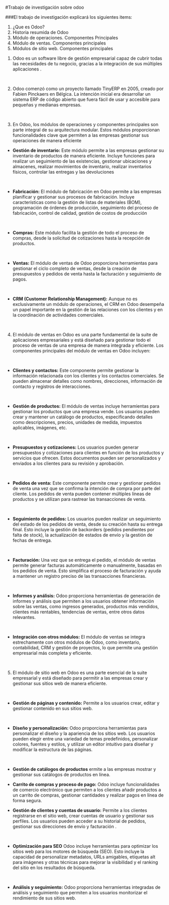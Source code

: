 #Trabajo de investigación sobre odoo


###El trabajo de investigación explicará los siguientes items:

<ol>
    <li>¿Que es Odoo?</li>
    <li>Historia resumida de Odoo</li>
    <li>Módulo de operaciones. Componentes Principales</li>
    <li>Módulo de ventas. Componentes principales</li>
    <li>Módulos de sitio web. Componentes principales</li>
</ol>

1) Odoo es  un  software libre de gestión empresarial capaz de cubrir todas las necesidades de tu negocio, gracias a la integración de sus múltiples aplicaciones .
<br>

2) Odoo comenzó como un proyecto llamado TinyERP en 2005, creado por Fabien Pinckaers en Bélgica. La intención inicial era desarrollar un sistema ERP  de código abierto que fuera fácil de usar y accesible para pequeñas y medianas empresas.
<br>

3) En Odoo, los módulos de operaciones y componentes principales son parte integral de su arquitectura modular. Estos módulos proporcionan funcionalidades clave que permiten a las empresas gestionar sus operaciones de manera eficiente <br>

- **Gestión de inventario:** Este módulo permite a las empresas gestionar su inventario de productos de manera eficiente. Incluye funciones para realizar un seguimiento de las existencias, gestionar ubicaciones y almacenes, realizar movimientos de inventario, realizar inventarios físicos, controlar las entregas y las devoluciones 
 <br>

- **Fabricación:** El módulo de fabricación en Odoo permite a las empresas planificar y gestionar sus procesos de fabricación. Incluye características como la gestión de listas de materiales (BOM), programación de órdenes de producción, seguimiento del proceso de fabricación, control de calidad, gestión de costos de producción
<br>

 - **Compras:** Este módulo facilita la gestión de todo el proceso de compras, desde la solicitud de cotizaciones hasta la recepción de productos.
<br>

- **Ventas:** El módulo de ventas de Odoo proporciona herramientas para gestionar el ciclo completo de ventas, desde la creación de presupuestos y pedidos de venta hasta la facturación y seguimiento    de  pagos.
<br>

- **CRM (Customer Relationship Management):** Aunque no es exclusivamente un módulo de operaciones, el CRM en Odoo desempeña un papel importante en la gestión de las relaciones con los clientes y en la coordinación de actividades comerciales.
<br>

4) El módulo de ventas en Odoo es una parte fundamental de la suite de aplicaciones empresariales y está diseñado para gestionar todo el proceso de ventas de una empresa de manera integrada y eficiente. Los componentes principales del módulo de ventas en Odoo incluyen: 
<br>

- **Clientes y contactos:** Este componente permite gestionar la información relacionada con los clientes y los contactos comerciales. Se pueden almacenar detalles como nombres, direcciones, información de contacto y registros de interacciones.
<br>

- **Gestión de productos:** El módulo de ventas incluye herramientas para gestionar los productos que una empresa vende. Los usuarios pueden crear y mantener un catálogo de productos, especificando detalles como descripciones, precios, unidades de medida, impuestos aplicables, imágenes, etc.
<br>

- **Presupuestos y cotizaciones:** Los usuarios pueden generar presupuestos y cotizaciones para clientes en función de los productos y servicios que ofrecen. Estos documentos pueden ser personalizados y enviados a los clientes para su revisión y aprobación.
<br>

- **Pedidos de venta:** Este componente permite crear y gestionar pedidos de venta una vez que se confirma la intención de compra por parte del cliente. Los pedidos de venta pueden contener múltiples líneas de productos y se utilizan para rastrear las transacciones de venta.
<br>

- **Seguimiento de pedidos:** Los usuarios pueden realizar un seguimiento del estado de los pedidos de venta, desde su creación hasta su entrega final. Esto incluye la gestión de backorders (pedidos pendientes por falta de stock), la actualización de estados de envío y la gestión de fechas de entrega.
<br>

- **Facturación:** Una vez que se entrega el pedido, el módulo de ventas permite generar facturas automáticamente o manualmente, basadas en los pedidos de venta. Esto simplifica el proceso de facturación y ayuda a mantener un registro preciso de las transacciones financieras.
<br>

- **Informes y análisis:** Odoo proporciona herramientas de generación de informes y análisis que permiten a los usuarios obtener información sobre las ventas, como ingresos generados, productos más vendidos, clientes más rentables, tendencias de ventas, entre otros datos relevantes.
<br>

- **Integración con otros módulos:** El módulo de ventas se integra estrechamente con otros módulos de Odoo, como inventario, contabilidad, CRM y gestión de proyectos, lo que permite una gestión empresarial más completa y eficiente.
<br>

5) El módulo de sitio web en Odoo es una parte esencial de la suite empresarial y está diseñado para permitir a las empresas crear y gestionar sus sitios web de manera eficiente.
<br>

- **Gestión de páginas y contenido:** Permite a los usuarios crear, editar y gestionar contenido en sus sitios web.
<br>

- **Diseño y personalización:** Odoo proporciona herramientas para personalizar el diseño y la apariencia de los sitios web. Los usuarios pueden elegir entre una variedad de temas predefinidos, personalizar colores, fuentes y estilos, y utilizar un editor intuitivo para diseñar y modificar la estructura de las páginas.
<br>

- **Gestión de catálogos de productos** ermite a las empresas mostrar y gestionar sus catálogos de productos en línea.<br>

- **Carrito de compras y proceso de pago:** Odoo incluye funcionalidades de comercio electrónico que permiten a los clientes añadir productos a un carrito de compras, gestionar cantidades y realizar pagos en línea de forma segura.<br>

- **Gestión de clientes y cuentas de usuario:** Permite a los clientes registrarse en el sitio web, crear cuentas de usuario y gestionar sus perfiles. Los usuarios pueden acceder a su historial de pedidos, gestionar sus direcciones de envío y facturación .
<br>

- **Optimización para SEO** Odoo incluye herramientas para optimizar los sitios web para los motores de búsqueda (SEO). Esto incluye la capacidad de personalizar metadatos, URLs amigables, etiquetas alt para imágenes y otras técnicas para mejorar la visibilidad y el ranking del sitio en los resultados de búsqueda. 
<br>

- **Análisis y seguimiento:** Odoo proporciona herramientas integradas de análisis y seguimiento que permiten a los usuarios monitorizar el rendimiento de sus sitios web.
